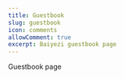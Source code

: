 ```yaml
---
title: Guestbook
slug: guestbook
icon: comments
allowComment: true
excerpt: Baiyezi guestbook page
---
```


Guestbook page
